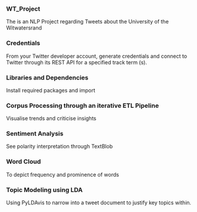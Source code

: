 ### WT_Project
The is an NLP Project regarding Tweets about the University of the Witwatersrand

### Credentials
From your Twitter developer account, generate credentials and connect to Twitter through its REST API for a specified track term (s).

### Libraries and Dependencies
Install required packages and import

### Corpus Processing through an iterative ETL Pipeline
Visualise trends and criticise insights

### Sentiment Analysis
See polarity interpretation through TextBlob

### Word Cloud
To depict frequency and prominence of words

### Topic Modeling using LDA
Using PyLDAvis to narrow into a tweet document to justify key topics within.
